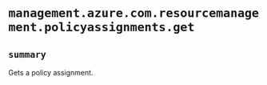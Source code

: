 # `management.azure.com.resourcemanagement.policyassignments.get`

## `summary`
Gets a policy assignment.


